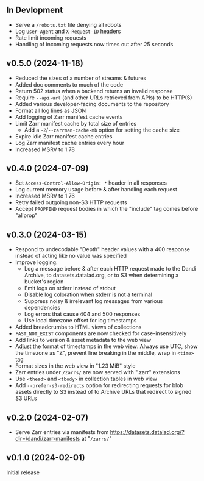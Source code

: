 In Devlopment
-------------
- Serve a `/robots.txt` file denying all robots
- Log `User-Agent` and `X-Request-ID` headers
- Rate limit incoming requests
- Handling of incoming requests now times out after 25 seconds

v0.5.0 (2024-11-18)
-------------------
- Reduced the sizes of a number of streams & futures
- Added doc comments to much of the code
- Return 502 status when a backend returns an invalid response
- Require `--api-url` (and other URLs retrieved from APIs) to be HTTP(S)
- Added various developer-facing documents to the repository
- Format all log lines as JSON
- Add logging of Zarr manifest cache events
- Limit Zarr manifest cache by total size of entries
    - Add a `-Z`/`--zarrman-cache-mb` option for setting the cache size
- Expire idle Zarr manifest cache entries
- Log Zarr manifest cache entries every hour
- Increased MSRV to 1.78

v0.4.0 (2024-07-09)
-------------------
- Set `Access-Control-Allow-Origin: *` header in all responses
- Log current memory usage before & after handling each request
- Increased MSRV to 1.76
- Retry failed outgoing non-S3 HTTP requests
- Accept `PROPFIND` request bodies in which the "include" tag comes before
  "allprop"

v0.3.0 (2024-03-15)
-------------------
- Respond to undecodable "Depth" header values with a 400 response instead of
  acting like no value was specified
- Improve logging:
    - Log a message before & after each HTTP request made to the Dandi Archive,
      to datasets.datalad.org, or to S3 when determining a bucket's region
    - Emit logs on stderr instead of stdout
    - Disable log coloration when stderr is not a terminal
    - Suppress noisy & irrelevant log messages from various dependencies
    - Log errors that cause 404 and 500 responses
    - Use local timezone offset for log timestamps
- Added breadcrumbs to HTML views of collections
- `FAST_NOT_EXIST` components are now checked for case-insensitively
- Add links to version & asset metadata to the web view
- Adjust the format of timestamps in the web view: Always use UTC, show the
  timezone as "Z", prevent line breaking in the middle, wrap in `<time>` tag
- Format sizes in the web view in "1.23 MiB" style
- Zarr entries under `/zarrs/` are now served with ".zarr" extensions
- Use `<thead>` and `<tbody>` in collection tables in web view
- Add `--prefer-s3-redirects` option for redirecting requests for blob assets
  directly to S3 instead of to Archive URLs that redirect to signed S3 URLs

v0.2.0 (2024-02-07)
-------------------
- Serve Zarr entries via manifests from
  <https://datasets.datalad.org/?dir=/dandi/zarr-manifests> at "`/zarrs/`"

v0.1.0 (2024-02-01)
-------------------
Initial release
